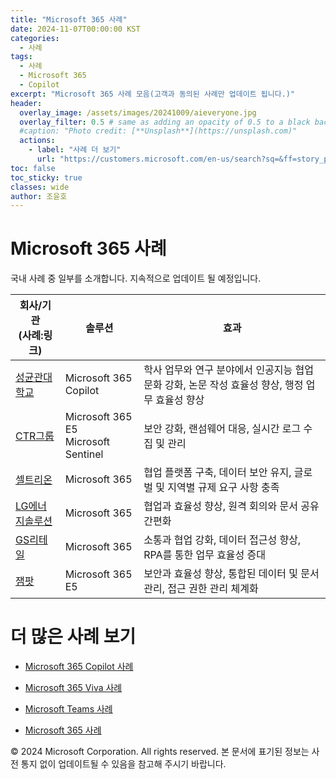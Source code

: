 ```yaml
---
title: "Microsoft 365 사례"
date: 2024-11-07T00:00:00 KST
categories:
  - 사례
tags:
  - 사례
  - Microsoft 365
  - Copilot
excerpt: "Microsoft 365 사례 모음(고객과 동의된 사례만 업데이트 됩니다.)"
header:
  overlay_image: /assets/images/20241009/aieveryone.jpg
  overlay_filter: 0.5 # same as adding an opacity of 0.5 to a black background
  #caption: "Photo credit: [**Unsplash**](https://unsplash.com)"
  actions:
    - label: "사례 더 보기"
      url: "https://customers.microsoft.com/en-us/search?sq=&ff=story_product_categories%26%3EMicrosoft%20365&p=0&so=story_publish_date%20desc"
toc: false
toc_sticky: true
classes: wide
author: 조윤호
---
```


# Microsoft 365 사례

국내 사례 중 일부를 소개합니다. 지속적으로 업데이트 될 예정입니다.

| 회사/기관 <br> (사례:링크) | 솔루션 | 효과 |
| --- | --- | --- |
| [성균관대학교](https://customers.microsoft.com/en-us/story/1818061959079597269-skku-microsoft-copilot-higher-education-ko-korea) | Microsoft 365 Copilot | 학사 업무와 연구 분야에서 인공지능 협업 문화 강화, 논문 작성 효율성 향상, 행정 업무 효율성 향상 |
| [CTR그룹](https://customers.microsoft.com/en-us/story/1747280880899359911-ctr-microsoft-sentinel-discrete-manufacturing-ko-korea) | Microsoft 365 E5 <br> Microsoft Sentinel | 보안 강화, 랜섬웨어 대응, 실시간 로그 수집 및 관리 |
| [셀트리온](https://customers.microsoft.com/en-us/story/1462628956266303772-celltrion-pharmaceuticals-azure-microsoft-365-surface-ko-korea) | Microsoft 365 | 협업 플랫폼 구축, 데이터 보안 유지, 글로벌 및 지역별 규제 요구 사항 충족 |
| [LG에너지솔루션](https://customers.microsoft.com/en-us/story/1479739437476331177-lg-energy-other-microsoft-365-ko-korea) | Microsoft 365 | 협업과 효율성 향상, 원격 회의와 문서 공유 간편화 |
| [GS리테일](https://customers.microsoft.com/en-us/story/1706440020259519897-gs-retail-power-bi-retailers-ko-korea) | Microsoft 365 | 소통과 협업 강화, 데이터 접근성 향상, RPA를 통한 업무 효율성 증대 |
| [잼팟](https://customers.microsoft.com/en-us/story/1706440020259519897-gs-retail-power-bi-retailers-ko-korea) | Microsoft 365 E5 | 보안과 효율성 향상, 통합된 데이터 및 문서 관리, 접근 권한 관리 체계화 |
	
# 더 많은 사례 보기

 - [Microsoft 365 Copilot 사례](https://customers.microsoft.com/en-us/search?sq=&ff=story_product_categories%26%3EMicrosoft%20Copilot&p=0&so=story_publish_date%20desc)

 - [Microsoft 365 Viva 사례](https://customers.microsoft.com/en-us/search?sq=&ff=story_product_categories%26%3EMicrosoft%20Viva&p=0&so=story_publish_date%20desc)

 - [Microsoft Teams 사례](https://customers.microsoft.com/en-us/search?sq=&ff=story_product_categories%26%3EMicrosoft%20Teams&p=0&so=story_publish_date%20desc)

 - [Microsoft 365 사례](https://customers.microsoft.com/en-us/search?sq=&ff=story_product_categories%26%3EMicrosoft%20365&p=0&so=story_publish_date%20desc)

© 2024 Microsoft Corporation. All rights reserved. 본 문서에 표기된 정보는 사전 통지 없이 업데이트될 수 있음을 참고해 주시기 바랍니다.
